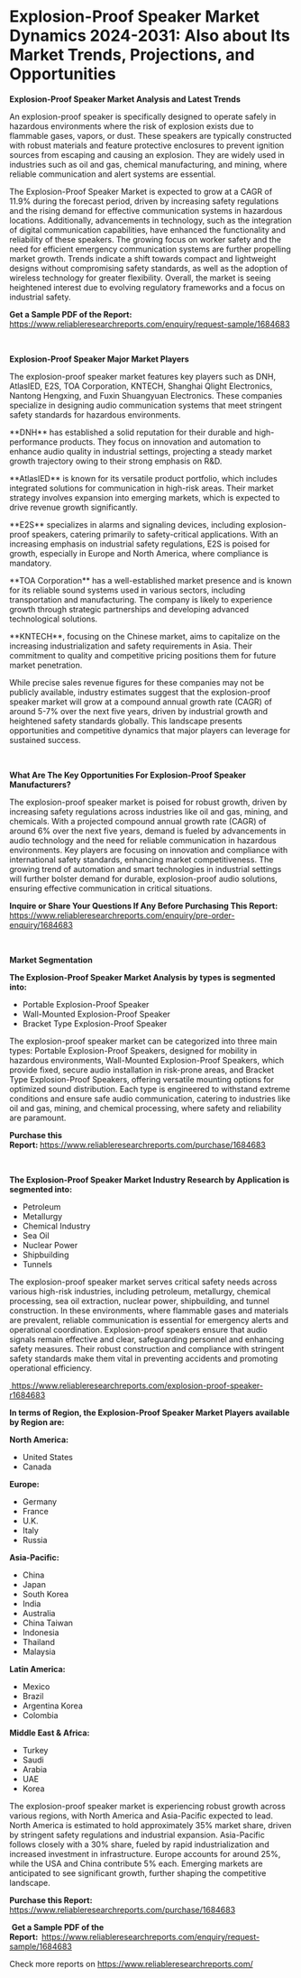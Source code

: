 <p><h1>Explosion-Proof Speaker Market Dynamics 2024-2031: Also about Its Market Trends, Projections, and Opportunities</h1></p><p><strong>Explosion-Proof Speaker Market Analysis and Latest Trends</strong></p>
<p><p>An explosion-proof speaker is specifically designed to operate safely in hazardous environments where the risk of explosion exists due to flammable gases, vapors, or dust. These speakers are typically constructed with robust materials and feature protective enclosures to prevent ignition sources from escaping and causing an explosion. They are widely used in industries such as oil and gas, chemical manufacturing, and mining, where reliable communication and alert systems are essential.</p><p>The Explosion-Proof Speaker Market is expected to grow at a CAGR of 11.9% during the forecast period, driven by increasing safety regulations and the rising demand for effective communication systems in hazardous locations. Additionally, advancements in technology, such as the integration of digital communication capabilities, have enhanced the functionality and reliability of these speakers. The growing focus on worker safety and the need for efficient emergency communication systems are further propelling market growth. Trends indicate a shift towards compact and lightweight designs without compromising safety standards, as well as the adoption of wireless technology for greater flexibility. Overall, the market is seeing heightened interest due to evolving regulatory frameworks and a focus on industrial safety.</p></p>
<p><strong>Get a Sample PDF of the Report:&nbsp;</strong> <a href="https://www.reliableresearchreports.com/enquiry/request-sample/1684683?utm_campaign=1581&utm_medium=2&utm_source=Github&utm_content=ia&utm_term=30122024&utm_id=explosion-proof-speaker">https://www.reliableresearchreports.com/enquiry/request-sample/1684683</a></p>
<p>&nbsp;</p>
<p><strong>Explosion-Proof Speaker Major Market Players</strong></p>
<p><p>The explosion-proof speaker market features key players such as DNH, AtlasIED, E2S, TOA Corporation, KNTECH, Shanghai Qlight Electronics, Nantong Hengxing, and Fuxin Shuangyuan Electronics. These companies specialize in designing audio communication systems that meet stringent safety standards for hazardous environments.</p><p>**DNH** has established a solid reputation for their durable and high-performance products. They focus on innovation and automation to enhance audio quality in industrial settings, projecting a steady market growth trajectory owing to their strong emphasis on R&D.</p><p>**AtlasIED** is known for its versatile product portfolio, which includes integrated solutions for communication in high-risk areas. Their market strategy involves expansion into emerging markets, which is expected to drive revenue growth significantly.</p><p>**E2S** specializes in alarms and signaling devices, including explosion-proof speakers, catering primarily to safety-critical applications. With an increasing emphasis on industrial safety regulations, E2S is poised for growth, especially in Europe and North America, where compliance is mandatory.</p><p>**TOA Corporation** has a well-established market presence and is known for its reliable sound systems used in various sectors, including transportation and manufacturing. The company is likely to experience growth through strategic partnerships and developing advanced technological solutions.</p><p>**KNTECH**, focusing on the Chinese market, aims to capitalize on the increasing industrialization and safety requirements in Asia. Their commitment to quality and competitive pricing positions them for future market penetration.</p><p>While precise sales revenue figures for these companies may not be publicly available, industry estimates suggest that the explosion-proof speaker market will grow at a compound annual growth rate (CAGR) of around 5-7% over the next five years, driven by industrial growth and heightened safety standards globally. This landscape presents opportunities and competitive dynamics that major players can leverage for sustained success.</p></p>
<p>&nbsp;</p>
<p><strong>What Are The Key Opportunities For Explosion-Proof Speaker Manufacturers?</strong></p>
<p><p>The explosion-proof speaker market is poised for robust growth, driven by increasing safety regulations across industries like oil and gas, mining, and chemicals. With a projected compound annual growth rate (CAGR) of around 6% over the next five years, demand is fueled by advancements in audio technology and the need for reliable communication in hazardous environments. Key players are focusing on innovation and compliance with international safety standards, enhancing market competitiveness. The growing trend of automation and smart technologies in industrial settings will further bolster demand for durable, explosion-proof audio solutions, ensuring effective communication in critical situations.</p></p>
<p><strong>Inquire or Share Your Questions If Any Before Purchasing This Report:</strong> <a href="https://www.reliableresearchreports.com/enquiry/pre-order-enquiry/1684683?utm_campaign=1581&utm_medium=2&utm_source=Github&utm_content=ia&utm_term=30122024&utm_id=explosion-proof-speaker">https://www.reliableresearchreports.com/enquiry/pre-order-enquiry/1684683</a></p>
<p>&nbsp;</p>
<p><strong>Market Segmentation</strong></p>
<p><strong>The Explosion-Proof Speaker Market Analysis by types is segmented into:</strong></p>
<p><ul><li>Portable Explosion-Proof Speaker</li><li>Wall-Mounted Explosion-Proof Speaker</li><li>Bracket Type Explosion-Proof Speaker</li></ul></p>
<p><p>The explosion-proof speaker market can be categorized into three main types: Portable Explosion-Proof Speakers, designed for mobility in hazardous environments, Wall-Mounted Explosion-Proof Speakers, which provide fixed, secure audio installation in risk-prone areas, and Bracket Type Explosion-Proof Speakers, offering versatile mounting options for optimized sound distribution. Each type is engineered to withstand extreme conditions and ensure safe audio communication, catering to industries like oil and gas, mining, and chemical processing, where safety and reliability are paramount.</p></p>
<p><strong>Purchase this Report:&nbsp;</strong><a href="https://www.reliableresearchreports.com/purchase/1684683?utm_campaign=1581&utm_medium=2&utm_source=Github&utm_content=ia&utm_term=30122024&utm_id=explosion-proof-speaker">https://www.reliableresearchreports.com/purchase/1684683</a></p>
<p>&nbsp;</p>
<p><strong>The Explosion-Proof Speaker Market Industry Research by Application is segmented into:</strong></p>
<p><ul><li>Petroleum</li><li>Metallurgy</li><li>Chemical Industry</li><li>Sea Oil</li><li>Nuclear Power</li><li>Shipbuilding</li><li>Tunnels</li></ul></p>
<p><p>The explosion-proof speaker market serves critical safety needs across various high-risk industries, including petroleum, metallurgy, chemical processing, sea oil extraction, nuclear power, shipbuilding, and tunnel construction. In these environments, where flammable gases and materials are prevalent, reliable communication is essential for emergency alerts and operational coordination. Explosion-proof speakers ensure that audio signals remain effective and clear, safeguarding personnel and enhancing safety measures. Their robust construction and compliance with stringent safety standards make them vital in preventing accidents and promoting operational efficiency.</p></p>
<p><a href="https://www.reliableresearchreports.com/explosion-proof-speaker-r1684683?utm_campaign=1581&utm_medium=2&utm_source=Github&utm_content=ia&utm_term=30122024&utm_id=explosion-proof-speaker">&nbsp;https://www.reliableresearchreports.com/explosion-proof-speaker-r1684683</a></p>
<p><strong>In terms of Region, the Explosion-Proof Speaker Market Players available by Region are:</strong></p>
<p>
    <p> <strong> North America: </strong>
        <ul>
            <li>United States</li>
            <li>Canada</li>
        </ul>
        </p> 
    <p> <strong> Europe: </strong>
        <ul>
            <li>Germany</li>
            <li>France</li>
            <li>U.K.</li>
            <li>Italy</li>
            <li>Russia</li>
        </ul>
        </p> 
    <p> <strong> Asia-Pacific: </strong>
        <ul>
            <li>China</li>
            <li>Japan</li>
            <li>South Korea</li>
            <li>India</li>
            <li>Australia</li>
            <li>China Taiwan</li>
            <li>Indonesia</li>
            <li>Thailand</li>
            <li>Malaysia</li>
        </ul>
        </p> 
    <p> <strong> Latin America: </strong>
        <ul>
            <li>Mexico</li>
            <li>Brazil</li>
            <li>Argentina Korea</li>
            <li>Colombia</li>
        </ul>
        </p> 
    <p> <strong> Middle East & Africa: </strong>
        <ul>
            <li>Turkey</li>
            <li>Saudi</li>
            <li>Arabia</li>
            <li>UAE</li>
            <li>Korea</li>
        </ul>
    </p>
    </p>
<p><p>The explosion-proof speaker market is experiencing robust growth across various regions, with North America and Asia-Pacific expected to lead. North America is estimated to hold approximately 35% market share, driven by stringent safety regulations and industrial expansion. Asia-Pacific follows closely with a 30% share, fueled by rapid industrialization and increased investment in infrastructure. Europe accounts for around 25%, while the USA and China contribute 5% each. Emerging markets are anticipated to see significant growth, further shaping the competitive landscape.</p></p>
<p><strong>Purchase this Report: </strong><a href="https://www.reliableresearchreports.com/purchase/1684683?utm_campaign=1581&utm_medium=2&utm_source=Github&utm_content=ia&utm_term=30122024&utm_id=explosion-proof-speaker">https://www.reliableresearchreports.com/purchase/1684683</a></p>
<p>&nbsp;<strong>Get a Sample PDF of the Report:&nbsp;&nbsp;</strong><a href="https://www.reliableresearchreports.com/enquiry/request-sample/1684683?utm_campaign=1581&utm_medium=2&utm_source=Github&utm_content=ia&utm_term=30122024&utm_id=explosion-proof-speaker">https://www.reliableresearchreports.com/enquiry/request-sample/1684683</a></p>
<p><strong></strong></p>
<p>Check more reports on <a href="https://www.reliableresearchreports.com/?utm_campaign=1581&utm_medium=2&utm_source=Github&utm_content=ia&utm_term=30122024&utm_id=explosion-proof-speaker">https://www.reliableresearchreports.com/</a></p>